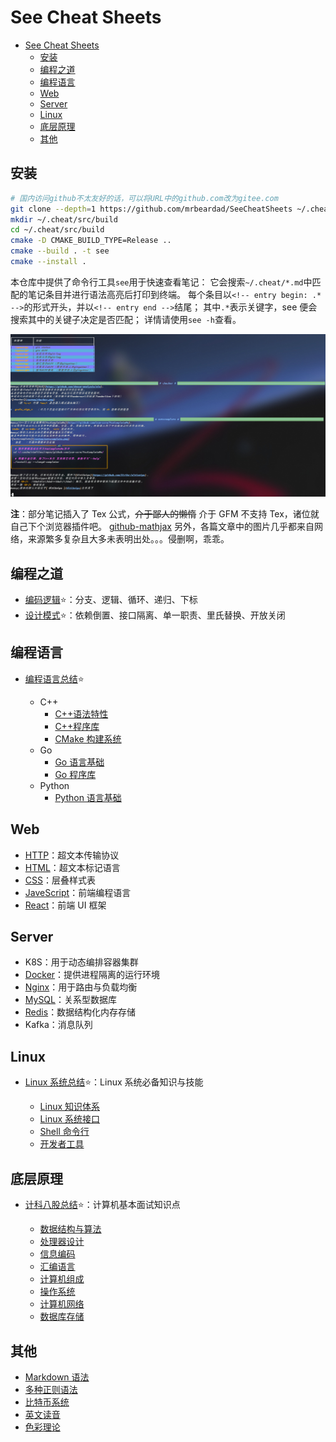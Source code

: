 # See Cheat Sheets

- [See Cheat Sheets](#see-cheat-sheets)
  - [安装](#安装)
  - [编程之道](#编程之道)
  - [编程语言](#编程语言)
  - [Web](#web)
  - [Server](#server)
  - [Linux](#linux)
  - [底层原理](#底层原理)
  - [其他](#其他)

## 安装

```sh
# 国内访问github不太友好的话，可以将URL中的github.com改为gitee.com
git clone --depth=1 https://github.com/mrbeardad/SeeCheatSheets ~/.cheat
mkdir ~/.cheat/src/build
cd ~/.cheat/src/build
cmake -D CMAKE_BUILD_TYPE=Release ..
cmake --build . -t see
cmake --install .
```

本仓库中提供了命令行工具`see`用于快速查看笔记：
它会搜索`~/.cheat/*.md`中匹配的笔记条目并进行语法高亮后打印到终端。
每个条目以`<!-- entry begin: .* -->`的形式开头，并以`<!-- entry end -->`结尾；
其中`.*`表示关键字，see 便会搜索其中的关键子决定是否匹配；
详情请使用`see -h`查看。

![see](images/see.jpg)

**注**：部分笔记插入了 Tex 公式，~~介于鄙人的懒惰~~ 介于 GFM 不支持 Tex，诸位就自己下个浏览器插件吧。
[github-mathjax](https://chrome.google.com/webstore/detail/mathjax-3-plugin-for-gith/peoghobgdhejhcmgoppjpjcidngdfkod/related?hl=en "如果从Web Store安装失败则尝试手动下载并安装其github源码")
另外，各篇文章中的图片几乎都来自网络，来源繁多复杂且大多未表明出处。。。侵删啊，乖乖。

## 编程之道

- [编码逻辑](coding.md):star:：分支、逻辑、循环、递归、下标
- [设计模式](dspt.md):star:：依赖倒置、接口隔离、单一职责、里氏替换、开放关闭

## 编程语言

- [编程语言总结](langsum.md):star:

  - C++
    - [C++语法特性](cpp.md)
    - [C++程序库](cppman.md)
    - [CMake 构建系统](cmake.md)
  - Go
    - [Go 语言基础](go.md)
    - [Go 程序库](goman.md)
  - Python
    - [Python 语言基础](python.md)

## Web

- [HTTP](http.md)：超文本传输协议
- [HTML](html.md)：超文本标记语言
- [CSS](css.md)：层叠样式表
- [JaveScript](js.md)：前端编程语言
- [React](react.md)：前端 UI 框架

## Server

- K8S：用于动态编排容器集群
- [Docker](docker.md)：提供进程隔离的运行环境
- [Nginx](nginx.md)：用于路由与负载均衡
- [MySQL](sql.md)：关系型数据库
- [Redis](redis.md)：数据结构化内存存储
- Kafka：消息队列

## Linux

- [Linux 系统总结](linuxsum.md):star:：Linux 系统必备知识与技能

  - [Linux 知识体系](linux.md)
  - [Linux 系统接口](apue.md)
  - [Shell 命令行](bash.md)
  - [开发者工具](devtool.md)

## 底层原理

- [计科八股总结](interview.md):star:：计算机基本面试知识点

  - [数据结构与算法](dsaa.md)
  - [处理器设计](cpu.md)
  - [信息编码](code.md)
  - [汇编语言](asm.md)
  - [计算机组成](bus.md)
  - [操作系统](os.md)
  - [计算机网络](network.md)
  - [数据库存储](innodb.md)

## 其他

- [Markdown 语法](markdown.md)
- [多种正则语法](regex.md)
- [比特币系统](bitcoin.md)
- [英文读音](english.md)
- [色彩理论](color.md)
